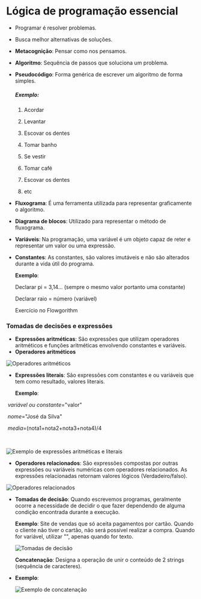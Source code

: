 # Lógica de programação essencial



- Programar é resolver problemas.
- Busca melhor alternativas de soluções.

- **Metacognição**: Pensar como nos pensamos.

- **Algoritmo**: Sequência de passos que soluciona um problema.

- **Pseudocódigo**: Forma genérica de escrever um algoritmo de forma simples.

  ##### Exemplo:

  1.  Acordar

  2. Levantar

  3. Escovar os dentes

  4. Tomar banho

  5. Se vestir

  6. Tomar café

  7. Escovar os dentes

  8. etc

     

- **Fluxograma**: É uma ferramenta utilizada para representar graficamente o algoritmo.

- **Diagrama de blocos**: Utilizado para representar o método de fluxograma.

- **Variáveis**: Na programação, uma variável é um objeto capaz de reter e representar um valor ou uma expressão.

- **Constantes**: As constantes, são valores imutáveis e não são alterados durante a vida útil do programa.

   **Exemplo**:

   Declarar pi = 3,14... (sempre o mesmo valor portanto uma constante)

   Declarar raio = número (variável)

  Exercício no Flowgorithm

### Tomadas de decisões e expressões

- **Expressões aritméticas**: São expressões que utilizam operadores aritméticos e funções aritméticas envolvendo constantes e variáveis.
- **Operadores aritméticos**

![Operadores aritméticos](https://user-images.githubusercontent.com/91347461/153034780-89a795e3-5296-4fe2-9019-b20ba01c0b21.png)

- **Expressões literais**: São expressões com constantes e ou variáveis que tem como resultado, valores literais.

  **Exemplo**:

​		*variável ou constante*="valor"

​		*nome*="José da Silva"

​		*media*=(nota1+nota2+nota3+nota4)/4

​	

![Exemplo de expressões aritméticas e  literais](https://user-images.githubusercontent.com/91347461/153034296-5b4445d1-0d02-44b8-a545-1758b6a6bb31.png)



- **Operadores relacionados**: São expressões compostas por outras expressões ou variáveis numéricas com operadores relacionados. As expressões relacionadas retornam valores lógicos (Verdadeiro/falso).

![Operadores relacionados](https://user-images.githubusercontent.com/91347461/153033752-457c3d4a-bd7e-4a7f-9925-33612c360af2.png)



- **Tomadas de decisão**: Quando escrevemos programas, geralmente ocorre a necessidade de decidir o que fazer dependendo de alguma condição encontrada durante a execução.

  **Exemplo**: Site de vendas que só aceita pagamentos por cartão. Quando o cliente não tiver o cartão, não será possível realizar a compra. Quando for variável, utilizar "", apenas quando for texto.

  ![Tomadas de decisão](https://user-images.githubusercontent.com/91347461/153032878-70be9ebf-28fd-4e17-94c1-a3cf7d0fb28e.png)

  

  **Concatenação**: Designa a operação de unir o conteúdo de 2 strings (sequência de caracteres).

- **Exemplo**:

  ![Exemplo de concatenação](https://user-images.githubusercontent.com/91347461/153035269-8ebbf322-3ce2-4777-b9e2-426ef4868d45.png)